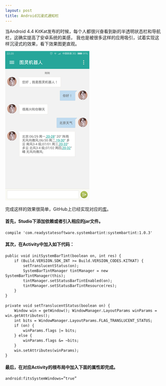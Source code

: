 ```yaml
---
layout: post
title: Android沉浸式通知栏
---
```


当Android 4.4 KitKat发布的时候，每个人都很兴奋看到新的半透明状态栏和导航栏，这确实提高了安卓系统的美感，
我也是被很多这样的应用吸引，试着实现这样沉浸式的效果，看下效果图更直观。

![](/img/android_systembartint_icon.png)

完成这样的效果很简单，GitHub上已经实现对应的[库](https://github.com/jgilfelt/SystemBarTint)。

#### 首先，Studio下添加依赖或者引入相应的jar文件。

	compile 'com.readystatesoftware.systembartint:systembartint:1.0.3'

#### 其次，在Activity中加入如下代码：

	public void initSystemBarTint(boolean on, int res) {
        if (Build.VERSION.SDK_INT >= Build.VERSION_CODES.KITKAT) {
            setTranslucentStatus(on);
            SystemBarTintManager tintManager = new SystemBarTintManager(this);
            tintManager.setStatusBarTintEnabled(on);
            tintManager.setStatusBarTintResource(res);
        }
    }

    private void setTranslucentStatus(boolean on) {
        Window win = getWindow(); WindowManager.LayoutParams winParams = win.getAttributes();
        int bits = WindowManager.LayoutParams.FLAG_TRANSLUCENT_STATUS;
        if (on) {
            winParams.flags |= bits;
        } else {
            winParams.flags &= ~bits;
        }
        win.setAttributes(winParams);
    }

#### 最后，在对应Activity的根布局中加入下面的属性即完成。

	android:fitsSystemWindows=”true” 

